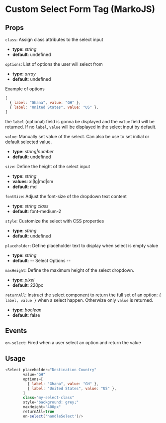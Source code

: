 Custom Select Form Tag (MarkoJS)
=================

## Props

`class`: Assign class attributes to the select input
  - **type**: *string*
  - **default**: undefined

`options`: List of options the user will select from
  - **type**: *array*
  - **default**: undefined

Example of options

```javascript
[
  { label: "Ghana", value: "GH" },
  { label: "United States", value: "US" },
]
```

the `label` (optional) field is gonna be displayed and the `value` field will be returned. If no `label`, `value` will be displayed in the select input by default.


`value`: Manually set value of the select. Can also be use to set initial or default selected value.
  - **type**: *string|number*
  - **default**: undefined

`size`: Define the height of the select input 
  - **type**: *string*
  - **values**: xl|lg|md|sm
  - **default**: md

`fontSize`: Adjust the font-size of the dropdown text content
  - **type**: *string class*
  - **default**: font-medium-2

`style`: Customize the select with CSS properties
  - **type**: *string*
  - **default**: undefined

`placeholder`: Define placeholder text to display when select is empty value
  - **type**: *string*
  - **default**: -- Select Options --

`maxHeight`: Define the maximum height of the select dropdown. 
  - **type**: *pixel*
  - **default**: 220px

`returnAll`: Instruct the select component to return the full set of an option: `{ label, value }` when a select happen. Otherwize only `value` is returned.
  - **type**: *boolean*
  - **default**: false


## Events

`on-select`: Fired when a user select an option and return the value


## Usage

```javascript
<Select placeholder="Destination Country"
        value="GH"
        options=[
          { label: "Ghana", value: "GH" },
          { label: "United States", value: "US" },
        ]
        class="my-select-class"
        style="background: grey;"
        maxHeight="400px"
        returnAll=true
        on-select('handleSelect')/>
```